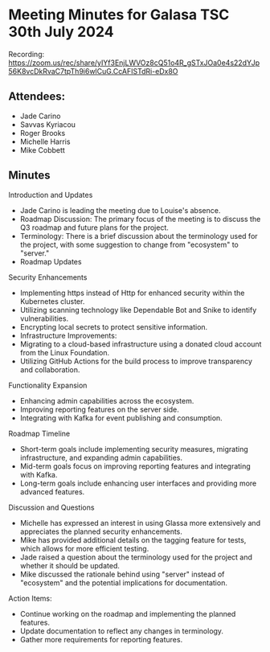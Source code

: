 # Meeting Minutes for Galasa TSC 30th July 2024

Recording: https://zoom.us/rec/share/yIYf3EnjLWVOz8cQ51o4R_gSTxJOa0e4s22dYJp56K8vcDkRvaC7tpTh9i6wlCuG.CcAFISTdRi-eDx8O

## Attendees: 
* Jade Carino
* Savvas Kyriacou
* Roger Brooks
* Michelle Harris
* Mike Cobbett

## Minutes

Introduction and Updates
* Jade Carino is leading the meeting due to Louise's absence.
* Roadmap Discussion: The primary focus of the meeting is to discuss the Q3 roadmap and future plans for the project.
* Terminology: There is a brief discussion about the terminology used for the project, with some suggestion to change from "ecosystem" to "server."
* Roadmap Updates

Security Enhancements
* Implementing https instead of Http for enhanced security within the Kubernetes cluster.
* Utilizing scanning technology like Dependable Bot and Snike to identify vulnerabilities.
* Encrypting local secrets to protect sensitive information.
* Infrastructure Improvements:
* Migrating to a cloud-based infrastructure using a donated cloud account from the Linux Foundation.
* Utilizing GitHub Actions for the build process to improve transparency and collaboration.

Functionality Expansion
* Enhancing admin capabilities across the ecosystem.
* Improving reporting features on the server side.
* Integrating with Kafka for event publishing and consumption.

Roadmap Timeline
* Short-term goals include implementing security measures, migrating infrastructure, and expanding admin capabilities.
* Mid-term goals focus on improving reporting features and integrating with Kafka.
* Long-term goals include enhancing user interfaces and providing more advanced features.

Discussion and Questions
* Michelle has expressed an interest in using Glassa more extensively and appreciates the planned security enhancements.
* Mike has provided additional details on the tagging feature for tests, which allows for more efficient testing.
* Jade raised a question about the terminology used for the project and whether it should be updated.
* Mike discussed the rationale behind using "server" instead of "ecosystem" and the potential implications for documentation.

Action Items:
* Continue working on the roadmap and implementing the planned features.
* Update documentation to reflect any changes in terminology.
* Gather more requirements for reporting features.
